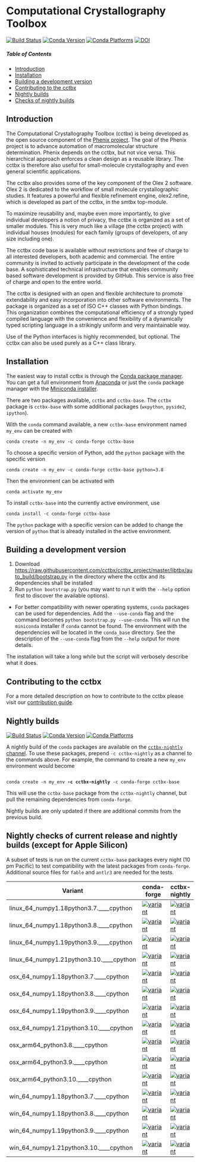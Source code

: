 # Computational Crystallography Toolbox
[![Build Status](https://dev.azure.com/cctbx/cctbx_project/_apis/build/status/Updates/Update%20build%20cache?branchName=master)](https://dev.azure.com/cctbx/cctbx_project/_build/latest?definitionId=8&branchName=master) [![Conda Version](https://img.shields.io/conda/vn/conda-forge/cctbx-base.svg)](https://anaconda.org/conda-forge/cctbx-base) [![Conda Platforms](https://anaconda.org/conda-forge/cctbx-base/badges/platforms.svg)](https://anaconda.org/conda-forge/cctbx-base) [![DOI](https://img.shields.io/badge/DOI-10.1107/S0021889801017824-blue.svg)](https://doi.org/10.1107/S0021889801017824)

##### Table of Contents
- [Introduction](#introduction)
- [Installation](#install)
- [Building a development version](#developmentversion)
- [Contributing to the cctbx](#contributing)
- [Nightly builds](#nightlybuilds)
- [Checks of nightly builds](#nightlychecks)

<a name="introduction"/>

## Introduction

The Computational Crystallography Toolbox (cctbx) is being developed as the open source component of the [Phenix project](https://phenix-online.org). The goal of the Phenix project is to advance automation of macromolecular structure determination. Phenix depends on the cctbx, but not vice versa. This hierarchical approach enforces a clean design as a reusable library. The cctbx is therefore also useful for small-molecule crystallography and even general scientific applications.

The cctbx also provides some of the key component of the Olex 2 software. Olex 2 is dedicated to the workflow of small molecule crystallographic studies. It features a powerful and flexible refinement engine, olex2.refine, which is developed as part of the cctbx,
in the smtbx top-module.

To maximize reusability and, maybe even more importantly, to give individual developers a notion of privacy, the cctbx is organized as a set of smaller modules. This is very much like a village (the cctbx project) with individual houses (modules) for each family (groups of developers, of any size including one).

The cctbx code base is available without restrictions and free of charge to all interested developers, both academic and commercial. The entire community is invited to actively participate in the development of the code base. A sophisticated technical infrastructure that enables community based software development is provided by GitHub. This service is also free of charge and open to the entire world.

The cctbx is designed with an open and flexible architecture to promote extendability and easy incorporation into other software environments. The package is organized as a set of ISO C++ classes with Python bindings. This organization combines the computational efficiency of a strongly typed compiled language with the convenience and flexibility of a dynamically typed scripting language in a strikingly uniform and very maintainable way.

Use of the Python interfaces is highly recommended, but optional. The cctbx can also be used purely as a C++ class library.


<a name="install"/>

## Installation

The easiest way to install cctbx is through the [Conda package manager](https://docs.conda.io/en/latest/). You can get a full environment from [Anaconda](https://www.anaconda.com) or just the `conda` package manager with the [Miniconda installer](https://docs.conda.io/en/latest/miniconda.html).

There are two packages available, `cctbx` and `cctbx-base`. The `cctbx` package is `cctbx-base` with some additional packages (`wxpython`, `pyside2`, `ipython`).

With the `conda` command available, a new `cctbx-base` environment named `my_env` can be created with
```
conda create -n my_env -c conda-forge cctbx-base
```
To choose a specific version of Python, add the `python` package with the specific version
```
conda create -n my_env -c conda-forge cctbx-base python=3.8
```
Then the environment can be activated with
```
conda activate my_env
```

To install `cctbx-base` into the currently active environment, use
```
conda install -c conda-forge cctbx-base
```
The `python` package with a specific version can be added to change the version of `python` that is already installed in the active environment.

<a name="developmentversion"/>

## Building a development version

1. Download https://raw.githubusercontent.com/cctbx/cctbx_project/master/libtbx/auto_build/bootstrap.py in the directory where the cctbx and its dependencies shall be installed
2. Run `python bootstrap.py` (you may want to run it with the `--help` option first to discover the available options).
  - For better compatibility with newer operating systems, `conda` packages can be used for dependencies. Add the `--use-conda` flag and the command becomes `python bootstrap.py --use-conda`. This will run the `miniconda` installer if `conda` cannot be found. The environment with the dependencies will be located in the `conda_base` directory. See the description of the `--use-conda` flag from the `--help` output for more details.

The installation will take a long while but the script will verbosely describe what it does.

<a name="contributing"/>

## Contributing to the cctbx

For a more detailed description on how to contribute to the cctbx please visit our [contribution guide](https://github.com/cctbx/cctbx_project/blob/master/CONTRIBUTING.md).

<a name="nightlybuilds"/>

## Nightly builds
 [![Build Status](https://dev.azure.com/cctbx-release/feedstock-builds/_apis/build/status/nightly-feedstock?branchName=master)](https://dev.azure.com/cctbx-release/feedstock-builds/_build/latest?definitionId=5&branchName=master) [![Conda Version](https://img.shields.io/conda/vn/cctbx-nightly/cctbx-base.svg)](https://anaconda.org/cctbx-nightly/cctbx-base) [![Conda Platforms](https://anaconda.org/cctbx-nightly/cctbx-base/badges/platforms.svg)](https://anaconda.org/cctbx-nightly/cctbx-base)

A nightly build of the `conda` packages are available on the [`cctbx-nightly` channel](https://anaconda.org/cctbx-nightly/repo). To use these packages, prepend `-c cctbx-nightly` as a channel to the commands above. For example, the command to create a new `my_env` environment would become
<pre><code>
conda create -n my_env <b>-c cctbx-nightly</b> -c conda-forge cctbx-base
</code></pre>
This will use the `cctbx-base` package from the `cctbx-nightly` channel, but pull the remaining dependencies from `conda-forge`.

Nightly builds are only updated if there are additional commits from the previous build.

<a name="nightlychecks"/>

## Nightly checks of current release and nightly builds (except for Apple Silicon)

A subset of tests is run on the current `cctbx-base` packages every night (10 pm Pacific) to test compatibility with the latest packages from `conda-forge`. Additional source files for `fable` and `antlr3` are needed for the tests.

<table>
  <thead><tr><th>Variant</th><th>conda-forge</th><th>cctbx-nightly</th></tr></thead>
  <tbody><tr>
      <td>linux_64_numpy1.18python3.7.____cpython</td>
      <td>
        <a href="https://dev.azure.com/cctbx-release/cctbx/_build/latest?definitionId=2&branchName=master">
          <img src="https://dev.azure.com/cctbx-release/cctbx/_apis/build/status/test%20conda-forge?&branchName=master&jobName=linux_64&configuration=linux_64%20python3.7" alt="variant">
        </a>
      </td>
      <td>
        <a href="https://dev.azure.com/cctbx-release/cctbx/_build/latest?definitionId=6&branchName=master">
          <img src="https://dev.azure.com/cctbx-release/cctbx/_apis/build/status/test%20cctbx-nightly?&branchName=master&jobName=linux_64&configuration=linux_64%20python3.7" alt="variant">
        </a>
      </td>
    </tr><tr>
      <td>linux_64_numpy1.18python3.8.____cpython</td>
      <td>
        <a href="https://dev.azure.com/cctbx-release/cctbx/_build/latest?definitionId=2&branchName=master">
          <img src="https://dev.azure.com/cctbx-release/cctbx/_apis/build/status/test%20conda-forge?branchName=master&jobName=linux_64&configuration=linux_64%20python3.8" alt="variant">
        </a>
      </td>
      <td>
        <a href="https://dev.azure.com/cctbx-release/cctbx/_build/latest?definitionId=6&branchName=master">
          <img src="https://dev.azure.com/cctbx-release/cctbx/_apis/build/status/test%20cctbx-nightly?branchName=master&jobName=linux_64&configuration=linux_64%20python3.8" alt="variant">
        </a>
      </td>
    </tr><tr>
      <td>linux_64_numpy1.19python3.9.____cpython</td>
      <td>
        <a href="https://dev.azure.com/cctbx-release/cctbx/_build/latest?definitionId=2&branchName=master">
          <img src="https://dev.azure.com/cctbx-release/cctbx/_apis/build/status/test%20conda-forge?branchName=master&jobName=linux_64&configuration=linux_64%20python3.9" alt="variant">
        </a>
      </td>
      <td>
        <a href="https://dev.azure.com/cctbx-release/cctbx/_build/latest?definitionId=6&branchName=master">
          <img src="https://dev.azure.com/cctbx-release/cctbx/_apis/build/status/test%20cctbx-nightly?branchName=master&jobName=linux_64&configuration=linux_64%20python3.9" alt="variant">
        </a>
      </td>
    </tr><tr>
      <td>linux_64_numpy1.21python3.10.____cpython</td>
      <td>
        <a href="https://dev.azure.com/cctbx-release/cctbx/_build/latest?definitionId=2&branchName=master">
          <img src="https://dev.azure.com/cctbx-release/cctbx/_apis/build/status/test%20conda-forge?branchName=master&jobName=linux_64&configuration=linux_64%20python3.10" alt="variant">
        </a>
      </td>
      <td>
        <a href="https://dev.azure.com/cctbx-release/cctbx/_build/latest?definitionId=6&branchName=master">
          <img src="https://dev.azure.com/cctbx-release/cctbx/_apis/build/status/test%20cctbx-nightly?branchName=master&jobName=linux_64&configuration=linux_64%20python3.10" alt="variant">
        </a>
      </td>
    </tr><tr>
      <td>osx_64_numpy1.18python3.7.____cpython</td>
      <td>
        <a href="https://dev.azure.com/cctbx-release/cctbx/_build/latest?definitionId=2&branchName=master">
          <img src="https://dev.azure.com/cctbx-release/cctbx/_apis/build/status/test%20conda-forge?branchName=master&jobName=osx_64&configuration=osx_64%20python3.7" alt="variant">
        </a>
      </td>
      <td>
        <a href="https://dev.azure.com/cctbx-release/cctbx/_build/latest?definitionId=6&branchName=master">
          <img src="https://dev.azure.com/cctbx-release/cctbx/_apis/build/status/test%20cctbx-nightly?branchName=master&jobName=osx_64&configuration=osx_64%20python3.7" alt="variant">
        </a>
      </td>
    </tr><tr>
      <td>osx_64_numpy1.18python3.8.____cpython</td>
      <td>
        <a href="https://dev.azure.com/cctbx-release/cctbx/_build/latest?definitionId=2&branchName=master">
          <img src="https://dev.azure.com/cctbx-release/cctbx/_apis/build/status/test%20conda-forge?branchName=master&jobName=osx_64&configuration=osx_64%20python3.8" alt="variant">
        </a>
      </td>
      <td>
        <a href="https://dev.azure.com/cctbx-release/cctbx/_build/latest?definitionId=6&branchName=master">
          <img src="https://dev.azure.com/cctbx-release/cctbx/_apis/build/status/test%20cctbx-nightly?branchName=master&jobName=osx_64&configuration=osx_64%20python3.8" alt="variant">
        </a>
      </td>
    </tr><tr>
      <td>osx_64_numpy1.19python3.9.____cpython</td>
      <td>
        <a href="https://dev.azure.com/cctbx-release/cctbx/_build/latest?definitionId=2&branchName=master">
          <img src="https://dev.azure.com/cctbx-release/cctbx/_apis/build/status/test%20conda-forge?branchName=master&jobName=osx_64&configuration=osx_64%20python3.9" alt="variant">
        </a>
      </td>
      <td>
        <a href="https://dev.azure.com/cctbx-release/cctbx/_build/latest?definitionId=6&branchName=master">
          <img src="https://dev.azure.com/cctbx-release/cctbx/_apis/build/status/test%20cctbx-nightly?branchName=master&jobName=osx_64&configuration=osx_64%20python3.9" alt="variant">
        </a>
      </td>
    </tr><tr>
      <td>osx_64_numpy1.21python3.10.____cpython</td>
      <td>
        <a href="https://dev.azure.com/cctbx-release/cctbx/_build/latest?definitionId=2&branchName=master">
          <img src="https://dev.azure.com/cctbx-release/cctbx/_apis/build/status/test%20conda-forge?branchName=master&jobName=osx_64&configuration=osx_64%20python3.10" alt="variant">
        </a>
      </td>
      <td>
        <a href="https://dev.azure.com/cctbx-release/cctbx/_build/latest?definitionId=6&branchName=master">
          <img src="https://dev.azure.com/cctbx-release/cctbx/_apis/build/status/test%20cctbx-nightly?branchName=master&jobName=osx_64&configuration=osx_64%20python3.10" alt="variant">
        </a>
      </td>
    </tr><tr>
      <td>osx_arm64_python3.8.____cpython</td>
      <td>
        <a href="https://dev.azure.com/conda-forge/feedstock-builds/_build/latest?definitionId=10784&branchName=master">
          <img src="https://dev.azure.com/conda-forge/feedstock-builds/_apis/build/status/cctbx-base-feedstock?branchName=master&jobName=osx&configuration=osx_arm64_python3.8.____cpython" alt="variant">
        </a>
      </td>
      <td>
        <a href="https://dev.azure.com/cctbx-release/feedstock-builds/_build/latest?definitionId=5&branchName=master">
          <img src="https://dev.azure.com/cctbx-release/feedstock-builds/_apis/build/status/cctbx.nightly-feedstock?branchName=master&jobName=osx&configuration=osx_arm64_python3.8.____cpython" alt="variant">
        </a>
      </td>
    </tr><tr>
      <td>osx_arm64_python3.9.____cpython</td>
      <td>
        <a href="https://dev.azure.com/conda-forge/feedstock-builds/_build/latest?definitionId=10784&branchName=master">
          <img src="https://dev.azure.com/conda-forge/feedstock-builds/_apis/build/status/cctbx-base-feedstock?branchName=master&jobName=osx&configuration=osx_arm64_python3.9.____cpython" alt="variant">
        </a>
      </td>
      <td>
        <a href="https://dev.azure.com/cctbx-release/feedstock-builds/_build/latest?definitionId=5&branchName=master">
          <img src="https://dev.azure.com/cctbx-release/feedstock-builds/_apis/build/status/cctbx.nightly-feedstock?branchName=master&jobName=osx&configuration=osx_arm64_python3.9.____cpython" alt="variant">
        </a>
      </td>
    </tr><tr>
      <td>osx_arm64_python3.10.____cpython</td>
      <td>
        <a href="https://dev.azure.com/conda-forge/feedstock-builds/_build/latest?definitionId=10784&branchName=master">
          <img src="https://dev.azure.com/conda-forge/feedstock-builds/_apis/build/status/cctbx-base-feedstock?branchName=master&jobName=osx&configuration=osx_arm64_python3.10.____cpython" alt="variant">
        </a>
      </td>
      <td>
        <a href="https://dev.azure.com/cctbx-release/feedstock-builds/_build/latest?definitionId=5&branchName=master">
          <img src="https://dev.azure.com/cctbx-release/feedstock-builds/_apis/build/status/cctbx.nightly-feedstock?branchName=master&jobName=osx&configuration=osx_arm64_python3.10.____cpython" alt="variant">
        </a>
      </td>
    </tr><tr>
      <td>win_64_numpy1.18python3.7.____cpython</td>
      <td>
        <a href="https://dev.azure.com/cctbx-release/cctbx/_build/latest?definitionId=2&branchName=master">
          <img src="https://dev.azure.com/cctbx-release/cctbx/_apis/build/status/test%20conda-forge?branchName=master&jobName=win_64&configuration=win_64%20python3.7" alt="variant">
        </a>
      </td>
      <td>
        <a href="https://dev.azure.com/cctbx-release/cctbx/_build/latest?definitionId=6&branchName=master">
          <img src="https://dev.azure.com/cctbx-release/cctbx/_apis/build/status/test%20cctbx-nightly?branchName=master&jobName=win_64&configuration=win_64%20python3.7" alt="variant">
        </a>
      </td>
    </tr><tr>
      <td>win_64_numpy1.18python3.8.____cpython</td>
      <td>
        <a href="https://dev.azure.com/cctbx-release/cctbx/_build/latest?definitionId=2&branchName=master">
          <img src="https://dev.azure.com/cctbx-release/cctbx/_apis/build/status/test%20conda-forge?branchName=master&jobName=win_64&configuration=win_64%20python3.8" alt="variant">
        </a>
      </td>
      <td>
        <a href="https://dev.azure.com/cctbx-release/cctbx/_build/latest?definitionId=6&branchName=master">
          <img src="https://dev.azure.com/cctbx-release/cctbx/_apis/build/status/test%20cctbx-nightly?branchName=master&jobName=win_64&configuration=win_64%20python3.8" alt="variant">
        </a>
      </td>
    </tr><tr>
      <td>win_64_numpy1.19python3.9.____cpython</td>
      <td>
        <a href="https://dev.azure.com/cctbx-release/cctbx/_build/latest?definitionId=2&branchName=master">
          <img src="https://dev.azure.com/cctbx-release/cctbx/_apis/build/status/test%20conda-forge?branchName=master&jobName=win_64&configuration=win_64%20python3.9" alt="variant">
        </a>
      </td>
      <td>
        <a href="https://dev.azure.com/cctbx-release/cctbx/_build/latest?definitionId=6&branchName=master">
          <img src="https://dev.azure.com/cctbx-release/cctbx/_apis/build/status/test%20cctbx-nightly?branchName=master&jobName=win_64&configuration=win_64%20python3.9" alt="variant">
        </a>
      </td>
    </tr><tr>
      <td>win_64_numpy1.21python3.10.____cpython</td>
      <td>
        <a href="https://dev.azure.com/cctbx-release/cctbx/_build/latest?definitionId=2&branchName=master">
          <img src="https://dev.azure.com/cctbx-release/cctbx/_apis/build/status/test%20conda-forge?branchName=master&jobName=win_64&configuration=win_64%20python3.10" alt="variant">
        </a>
      </td>
      <td>
        <a href="https://dev.azure.com/cctbx-release/cctbx/_build/latest?definitionId=6&branchName=master">
          <img src="https://dev.azure.com/cctbx-release/cctbx/_apis/build/status/test%20cctbx-nightly?branchName=master&jobName=win_64&configuration=win_64%20python3.10" alt="variant">
        </a>
      </td>
    </tr>
  </tbody>
</table>
